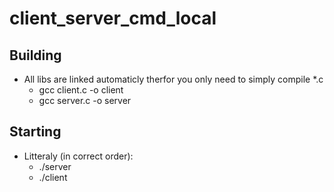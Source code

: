 # client_server_cmd_local
## Building
- All libs are linked automaticly therfor you only need to simply compile *.c
  - gcc client.c -o client
  - gcc server.c -o server
## Starting
- Litteraly (in correct order):
  - ./server
  - ./client
